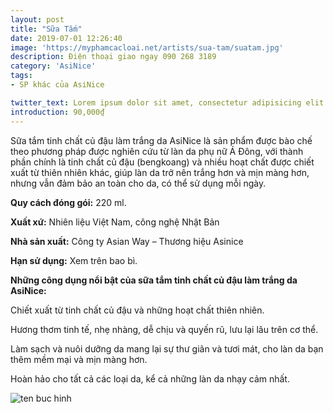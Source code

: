 ```yaml
---
layout: post
title: "Sữa Tắm"
date: 2019-07-01 12:26:40
image: 'https://myphamcacloai.net/artists/sua-tam/suatam.jpg'
description: Điện thoại giao ngay 090 268 3189
category: 'AsiNice'
tags:
- SP khác của AsiNice

twitter_text: Lorem ipsum dolor sit amet, consectetur adipisicing elit.
introduction: 90,000₫
---
```


Sữa tắm tinh chất củ đậu làm trắng da AsiNice là sản phẩm được bào chế theo phương pháp được nghiên cứu từ làn da phụ nữ Á Đông, với thành phần chính là tinh chất củ đậu (bengkoang) và nhiều hoạt chất được chiết xuất từ thiên nhiên khác, giúp làn da trở nên trắng hơn và mịn màng hơn, nhưng vẫn đảm bảo an toàn cho da, có thể sử dụng mỗi ngày.

**Quy cách đóng gói:** 220 ml.

**Xuất xứ:** Nhiên liệu Việt Nam, công nghệ Nhật Bản

**Nhà sản xuất:** Công ty Asian Way – Thương hiệu Asinice 

**Hạn sử dụng:** Xem trên bao bì.

**Những công dụng nổi bật của sữa tắm tinh chất củ đậu làm trắng da AsiNice:**

Chiết xuất từ tinh chất củ đậu và những hoạt chất thiên nhiên.

Hương thơm tinh tế, nhẹ nhàng, dễ chịu và quyến rũ, lưu lại lâu trên cơ thể.

Làm sạch và nuôi dưỡng da mang lại sự thư giãn và tươi mát, cho làn da bạn thêm mềm mại và mịn màng hơn.

Hoàn hảo cho tất cả các loại da, kể cả những làn da nhạy cảm nhất.

![ten buc hinh](https://lh3.googleusercontent.com/-0dBqRv6oapI/U-BLcB6FkYI/AAAAAAAAAOs/jalnNUQSkmw/w413-h572-no/IMG_20140319_0002.jpg "ten buc hinh")
